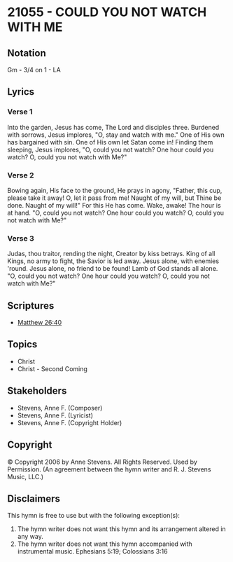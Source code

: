 # 21055 - COULD YOU NOT WATCH WITH ME

## Notation

Gm - 3/4 on 1 - LA

## Lyrics

### Verse 1

Into the garden, Jesus has come, The Lord and disciples three. Burdened with sorrows, Jesus implores, "O, stay and watch with me." One of His own has bargained with sin. One of His own let Satan come in! Finding them sleeping, Jesus implores,  "O, could you not watch? One hour could you watch? O, could you not watch with Me?"

### Verse 2

Bowing again, His face to the ground, He prays in agony, "Father, this cup, please take it away! O, let it pass from me! Naught of my will, but Thine be done. Naught of my will!" For this He has come.
Wake, awake! The hour is at hand. "O, could you not watch? One hour could you watch? O, could you not watch with Me?"

### Verse 3

Judas, thou traitor, rending the night, Creator by kiss betrays. King of all Kings, no army to fight, the Savior is led away. Jesus alone, with enemies 'round. Jesus alone, no friend to be found! Lamb of God stands all alone.  "O, could you not watch? One hour could you watch? O, could you not watch with Me?"


## Scriptures

- [Matthew 26:40](https://www.biblegateway.com/passage/?search=Matthew%2026%3A40)

## Topics

- Christ
- Christ - Second Coming

## Stakeholders

- Stevens, Anne F. (Composer)
- Stevens, Anne F. (Lyricist)
- Stevens, Anne F. (Copyright Holder)

## Copyright

© Copyright 2006 by Anne Stevens. All Rights Reserved. Used by Permission.
(An agreement between the hymn writer and R. J. Stevens Music, LLC.)

## Disclaimers

This hymn is free to use but with the following exception(s):
1. The hymn writer does not want this hymn and its arrangement altered in any way.
2. The hymn writer does not want this hymn accompanied with instrumental music.
Ephesians 5:19; Colossians 3:16

